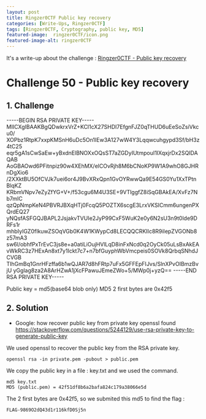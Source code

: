 ```yaml
---
layout: post
title: Ringzer0CTF Public key recovery
categories: [Write-Ups, Ringzer0CTF]
tags: [Ringzer0CTF, Cryptography, public key, MD5]
featured-image:  ringzer0CTF/icon.png
featured-image-alt: ringzer0CTF
---
```


It's a write-up about the challenge : [Ringzer0CTF - Public key recovery](https://ringzer0ctf.com/challenges/49)

# Challenge 50 - Public key recovery

## 1. Challenge 

 -----BEGIN RSA PRIVATE KEY-----
MIICXgIBAAKBgQDwkrxVrZ+KCl1cX27SHDI7EfgnFJZ0qTHUD6uEeSoZsiVkcu0/
XOPbz1RtpK7xxpKMSnH6uDc5On1IEw3A127wW4Y3Lqqwcuhgypd3Sf/bH3z4tC25
eqr5gA1sCwSaEw+yBxdnElBNOXxOQsST7aZGDyIUtmpouI1IXqxjrDx2SQIDAQAB
AoGBAOwd6PFitnpiz90w4XEhMX/elCOvRjh8M6bCNoKP9W1A9whO8GJHRnDgXio6
/2XXktBU5OfCVJk7uei6or4J9BvXRxQpn1GvOYRwwQa9E54GS0Yu1XxTPtnBlqKZ
KRbmVNpv7eZyZfYG+V+/f53cgu6M4U3SE+9VTlggfZ8iSqGBAkEA/XvFz7Nb7mIC
qzQpNmpKeN4PBVRJBXqHTj0FcqQ5POZTX6scgE3LrxVKSICmm6ungenPXQrdEQ27
yNQsfASFGQJBAPL2JsjakvTVUIe2JyP99CxF5WuK2e0y6N2sU3n9t0lde9DRFs1r
mhbIyIGZ0fIkuwZSOqVGb0K4W1KWypCd8LECQQCRKIIc8R9iIepZVGONb8z57mA3
sw6l/obhfPxTrEvC3js8e+a0atiLiOujHVlLqD8inFxNcd0q2OyCk05uLsBxAkEA
vWkRC3z7HExAn8xt7y1Ickt7c7+n7bfGuyphWbVmcpeis0SOVk8QrbqSNhdJCVGB
TIhGmBq1GnrHFzffa6b1wQJAR7d8hFRtp7uFx5GFFEpFIJvs/SlnXPvOIBmzBvjU
yGglag8za2A8ArHZwA1jXcFPawuJEmeZWo+5/MWp0j+yzQ==
-----END RSA PRIVATE KEY-----


Public key = md5(base64 blob only) MD5 2 first bytes are 0x42f5 


## 2. Solution

 - Google: how recover public key from private key openssl
	found https://stackoverflow.com/questions/5244129/use-rsa-private-key-to-generate-public-key

We used openssl to recover the public key from the RSA private key.

```openssl rsa -in private.pem -pubout > public.pem```


We copy the public key in a file : key.txt and we used the command.

```
md5 key.txt
MD5 (public.pem) = 42f51df8b6a2bafa824c179a38066e5d
```

The 2 first bytes are 0x42f5, so we submited this md5 to find the flag :

```FLAG-9869O2dQ43d1r116kfD0Sj5n```